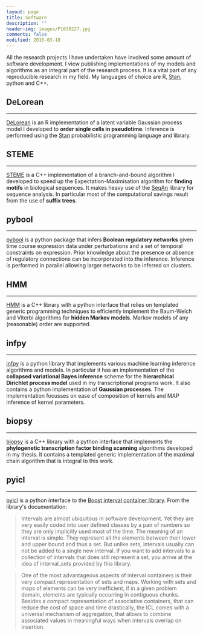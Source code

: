 ```yaml
---
layout: page
title: Software
description: ""
header-img: images/P1030227.jpg
comments: false
modified: 2016-03-18
---
```


All the research projects I have undertaken have involved some amount of
software development. I view publishing implementations of my models and
algorithms as an integral part of the research process. It is a vital part of
any reproducible research in my field. My languages of choice are R,
[Stan](http://mc-stan.org), python and C++.


## DeLorean
-----

[DeLorean](https://github.com/JohnReid/DeLorean) is an R implementation of a
latent variable Gaussian process model I developed to **order single cells in
pseudotime**. Inference is performed using the [Stan](http://mc-stan.org/)
probabilistic programming language and library.


## STEME
-----

[STEME](https://github.com/JohnReid/STEME) is a C++ implementation of a
branch-and-bound algorithm I developed to speed up the Expectation-Maximisation
algorithm for **finding motifs** in biological sequences. It makes heavy use of
the [SeqAn](http://www.seqan.de/) library for sequence analysis. In particular
most of the computational savings result from the use of **suffix trees**.


## pybool
-----

[pybool](https://github.com/JohnReid/pybool) is a python package that infers
**Boolean regulatory networks** given time course expression data under
perturbations and a set of temporal constraints on expression.  Prior knowledge
about the presence or absence of regulatory connections can be incorporated
into the inference. Inference is performed in parallel allowing larger networks
to be inferred on clusters.


## HMM
-----

[HMM](https://github.com/JohnReid/HMM) is a C++ library with a python interface
that relies on templated generic programming techniques to efficiently
implement the Baum-Welch and Viterbi algorithms for **hidden Markov models**.
Markov models of any (reasonable) order are supported.


## infpy
-----

[infpy](https://github.com/JohnReid/infpy) is a python library that implements
various machine learning inference algorithms and models. In particular it has
an implementation of the **collapsed variational Bayes inference** scheme for
the **hierarchical Dirichlet process model** used in my transcriptional
programs work.  It also contains a python implementation of **Gaussian
processes**. The implementation focusses on ease of composition of kernels and
MAP inference of kernel parameters.


## biopsy
-----

[biopsy](https://github.com/JohnReid/biopsy) is a C++ library with a python
interface that implements the **phylogenetic transcription factor binding
scanning** algorithms developed in my thesis. It contains a templated generic
implementation of the maximal chain algorithm that is integral to this work.


## pyicl
-----

[pyicl](https://github.com/JohnReid/pyicl) is a python interface to the
[Boost interval container library](http://www.boost.org/doc/libs/release/libs/icl/).
From the library's documentation:

> Intervals are almost ubiquitous in software development. Yet they are very
> easily coded into user defined classes by a pair of numbers so they are only
> implicitly used most of the time. The meaning of an interval is simple. They
> represent all the elements between their lower and upper bound and thus a
> set. But unlike sets, intervals usually can not be added to a single new
> interval. If you want to add intervals to a collection of intervals that does
> still represent a set, you arrive at the idea of interval_sets provided by
> this library.

> One of the most advantageous aspects of interval containers is their very
> compact representation of sets and maps. Working with sets and maps of
> elements can be very inefficient, if in a given problem domain, elements are
> typically occurring in contiguous chunks. Besides a compact representation of
> associative containers, that can reduce the cost of space and time
> drastically, the ICL comes with a universal mechanism of aggregation, that
> allows to combine associated values in meaningful ways when intervals overlap
> on insertion.
